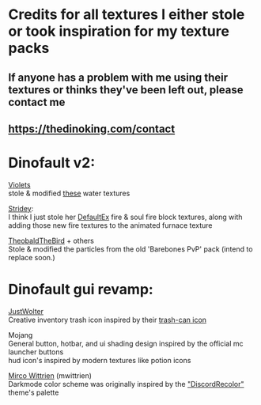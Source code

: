 # Credits for all textures I either stole or took inspiration for my texture packs
## If anyone has a problem with me using their textures or thinks they've been left out, please contact me
## https://thedinoking.com/contact



# Dinofault v2:
[Violets](https://modrinth.com/user/violets)  
    stole & modified [these](https://modrinth.com/resourcepack/violets-water) water textures

[Stridey](https://modrinth.com/user/Stridey):  
    I think I just stole her [DefaultEx](https://modrinth.com/resourcepack/defaultex) fire & soul fire block textures, along with adding those new fire textures to the animated furnace texture  

[TheobaldTheBird](https://www.youtube.com/@TheobaldTheBird) + others  
    Stole & modified the particles from the old 'Barebones PvP' pack (intend to replace soon.)



# Dinofault gui revamp:
[JustWolter](https://modrinth.com/user/JustWolter)  
    Creative inventory trash icon inspired by their [trash-can icon](https://modrinth.com/resourcepack/better-icon-for-trashslot)  
    
Mojang  
    General button, hotbar, and ui shading design inspired by the official mc launcher buttons  
    hud icon's inspired by modern textures like potion icons
    
[Mirco Wittrien](https://github.com/mwittrien) (mwittrien)  
    Darkmode color scheme was originally inspired by the ["DiscordRecolor"](https://github.com/mwittrien/BetterDiscordAddons/tree/master/Themes/DiscordRecolor) theme's palette  
    
    